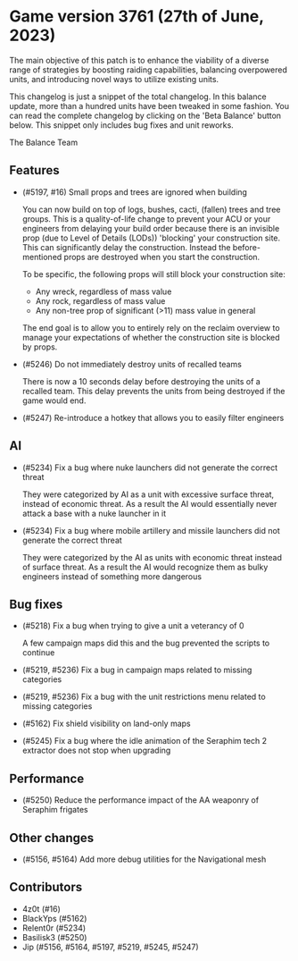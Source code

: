 # Game version 3761 (27th of June, 2023)


The main objective of this patch is to enhance the viability of a diverse range of strategies by 
boosting raiding capabilities, balancing overpowered units, and introducing novel ways to utilize 
existing units.

This changelog is just a snippet of the total changelog. In this balance update, more than a hundred
units have been tweaked in some fashion. You can read the complete changelog by clicking on the 'Beta
Balance' button below. This snippet only includes bug fixes and unit reworks.

The Balance Team

## Features

- (#5197, #16) Small props and trees are ignored when building

  You can now build on top of logs, bushes, cacti, (fallen) trees and tree groups. This is a quality-of-life change to prevent your ACU or your engineers from delaying your build order because there is an invisible prop (due to Level of Details (LODs)) 'blocking' your construction site. This can significantly delay the construction. Instead the before-mentioned props are destroyed when you start the construction.

  To be specific, the following props will still block your construction site:

  - Any wreck, regardless of mass value
  - Any rock, regardless of mass value
  - Any non-tree prop of significant (>11) mass value in general

  The end goal is to allow you to entirely rely on the reclaim overview to manage your expectations of whether the construction site is blocked by props.

- (#5246) Do not immediately destroy units of recalled teams

  There is now a 10 seconds delay before destroying the units of a recalled team. This delay prevents the units from being destroyed if the game would end.

- (#5247) Re-introduce a hotkey that allows you to easily filter engineers



## AI

- (#5234) Fix a bug where nuke launchers did not generate the correct threat

  They were categorized by AI as a unit with excessive surface threat, instead of economic threat. As a result the AI would essentially never attack a base with a nuke launcher in it

- (#5234) Fix a bug where mobile artillery and missile launchers did not generate the correct threat

  They were categorized by the AI as units with economic threat instead of surface threat. As a result the AI would recognize them as bulky engineers instead of something more dangerous

## Bug fixes

- (#5218) Fix a bug when trying to give a unit a veterancy of 0

  A few campaign maps did this and the bug prevented the scripts to continue

- (#5219, #5236) Fix a bug in campaign maps related to missing categories

- (#5219, #5236) Fix a bug with the unit restrictions menu related to missing categories

- (#5162) Fix shield visibility on land-only maps

- (#5245) Fix a bug where the idle animation of the Seraphim tech 2 extractor does not stop when upgrading


## Performance

- (#5250) Reduce the performance impact of the AA weaponry of Seraphim frigates

## Other changes

- (#5156, #5164) Add more debug utilities for the Navigational mesh

## Contributors

- 4z0t (#16)
- BlackYps (#5162)
- Relent0r (#5234)
- Basilisk3 (#5250)
- Jip (#5156, #5164, #5197, #5219, #5245, #5247)
